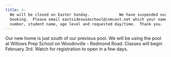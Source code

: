```yaml
---
title: >-
  We will be closed on Easter Sunday.             We have suspended our online
  booking.  Please email eastsideswimschool@comcast.net which your name, phone
  number, student name, age level and requested day/time.  Thank you.
---
```

Our new home is just south of our previous pool.  We will be using the pool at Willows Prep School on Woodinville - Redmond Road.  Classes will begin February 3rd. Watch for registration to open in a few days.
